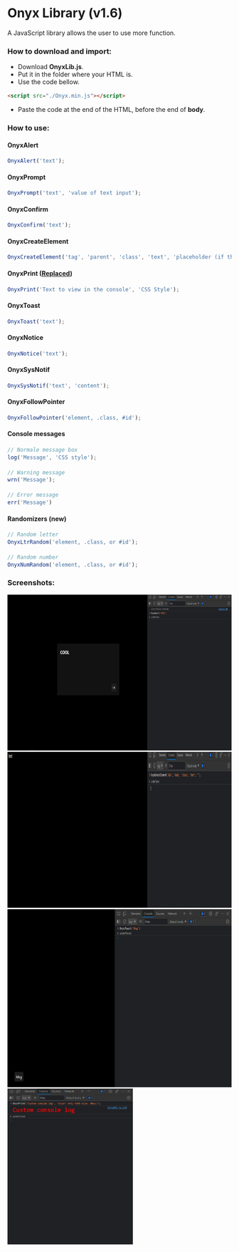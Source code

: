 # Onyx Library (v1.6)
A JavaScript library allows the user to use more function.

### How to download and import:
* Download **OnyxLib.js**.
* Put it in the folder where your HTML is.
* Use the code bellow.
```html
<script src="./Onyx.min.js"></script>
```
* Paste the code at the end of the HTML, before the end of **body**.

### How to use:
#### OnyxAlert
```javascript
OnyxAlert('text');
```
#### OnyxPrompt
```javascript
OnyxPrompt('text', 'value of text input');
```
#### OnyxConfirm
```javascript
OnyxConfirm('text');
```
#### OnyxCreateElement
```javascript
OnyxCreateElement('tag', 'parent', 'class', 'text', 'placeholder (if the tag is input tag)');
```
#### OnyxPrint (<a href="#console-messages">Replaced</a>)
```javascript
OnyxPrint('Text to view in the console', 'CSS Style');
```
#### OnyxToast
```javascript
OnyxToast('text');
```
#### OnyxNotice
```javascript
OnyxNotice('text');
```
#### OnyxSysNotif
```javascript
OnyxSysNotif('text', 'content');
```
#### OnyxFollowPointer
```javascript
OnyxFollowPointer('element, .class, #id');
```
#### Console messages
```javascript
// Normale message box
log('Message', 'CSS style');

// Warning message
wrn('Message');

// Error message
err('Message')
```
#### Randomizers (new)
```javascript
// Random letter
OnyxLtrRandom('element, .class, or #id');

// Random number
OnyxNumRandom('element, .class, or #id');
```

### Screenshots:
<img src="./Screenshots/Screenshot1.png" height="350" alt="">
<img src="./Screenshots/Screenshot2.png" height="350" alt="">
<img src="./Screenshots/Screenshot3.png" height="400" alt="">
<img src="./Screenshots/Screenshot4.png" height="350" alt="">
